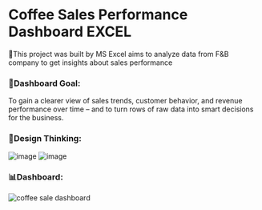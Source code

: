 # Coffee Sales Performance Dashboard EXCEL
🚀This project was built by MS Excel aims to analyze data from F&amp;B company to get insights about sales performance

### 🥅Dashboard Goal: 
To gain a clearer view of sales trends, customer behavior, and revenue performance over time – and to turn rows of raw data into smart decisions for the business.

### 🧠Design Thinking: 
![image](https://github.com/user-attachments/assets/7da5ef14-7367-4dfe-9b40-7ad3ab5e4237)
![image](https://github.com/user-attachments/assets/59961068-97f4-42b8-8413-0c47821c7bd8)
### 📊Dashboard: 
![coffee sale dashboard](https://github.com/user-attachments/assets/1186cabb-883d-4900-a2d4-7234e934df5d)

